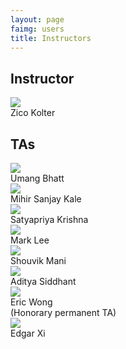 ```yaml
---
layout: page
faimg: users
title: Instructors
---
```



## Instructor

<div class="row">
<div class="col-sm-offset-4 col-sm-4 col-xs-offset-3 col-xs-6 text-center">
<img class="img-circle img-128" src="/img/zico.jpg"><br/>Zico Kolter
</div>
</div>


## TAs

<div class="row">

<div class="col-sm-4 col-xs-6 text-center"><img class="img-circle img-128" src="/img/umang.jpg"><br/>Umang Bhatt</div>
<div class="col-sm-4 col-xs-6 text-center"><img class="img-circle img-128" src="/img/blank.jpg"><br/>Mihir Sanjay Kale</div>
<div class="col-sm-4 col-xs-6 text-center"><img class="img-circle img-128" src="/img/satya.jpg"><br/>Satyapriya Krishna</div>
<div class="col-sm-4 col-xs-6 text-center"><img class="img-circle img-128" src="/img/mark.jpg"><br/>Mark Lee</div>
<div class="col-sm-4 col-xs-6 text-center"><img class="img-circle img-128" src="/img/shouvik.jpg"><br/>Shouvik Mani</div>
<div class="col-sm-4 col-xs-6 text-center"><img class="img-circle img-128" src="/img/blank.jpg"><br/>Aditya Siddhant</div>
<div class="col-sm-4 col-xs-6 text-center"><img class="img-circle img-128" src="/img/eric.jpg"><br/>Eric Wong <br/> (Honorary permanent TA)</div>
<div class="col-sm-4 col-xs-6 text-center"><img class="img-circle img-128" src="/img/edgar.jpg"><br/>Edgar Xi</div>







</div>



